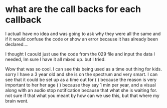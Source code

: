 #  what are the call backs for each callback

I actuall have no idea and was going to ask why they were all the same and if it would confuse the code or show an error because it has already been declared....

I thought I caould just use the code from the 029 file and input the data I needed, Im sure I have it all mixed up. but I tried. 

Wow that was so cool. I can see this being used as a time out thing for kids. sorry I have a 3 year old and she is on the spectrum and very smart. I can see that it could be set up as a time out for ( ) because the reason is very important to her her age ( ) because they say 1 min per year, and a visual along with an audio stop notification because that what she is waiting for. 
not sure if that what you meant by how can we use this, but that where my brain went. 